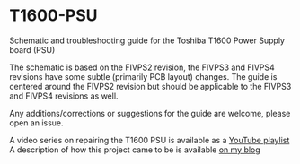 # T1600-PSU
Schematic and troubleshooting guide for the Toshiba T1600 Power Supply board (PSU)

The schematic is based on the FIVPS2 revision, the FIVPS3 and FIVPS4 revisions have some subtle (primarily PCB layout) changes.
The guide is centered around the FIVPS2 revision but should be applicable to the FIVPS3 and FIVPS4 revisions as well.

Any additions/corrections or suggestions for the guide are welcome, please open an issue.

A video series on repairing the T1600 PSU is available as a [YouTube playlist](https://www.youtube.com/watch?v=K_-vP0P0AxU&list=PLXY7XbO7YdwLhnscMaUnbzDl_B9whS41a&index=1)
A description of how this project came to be is available [on my blog](https://thomwijtenburg.nl/category/projects/vintage-computers/t1600/)
